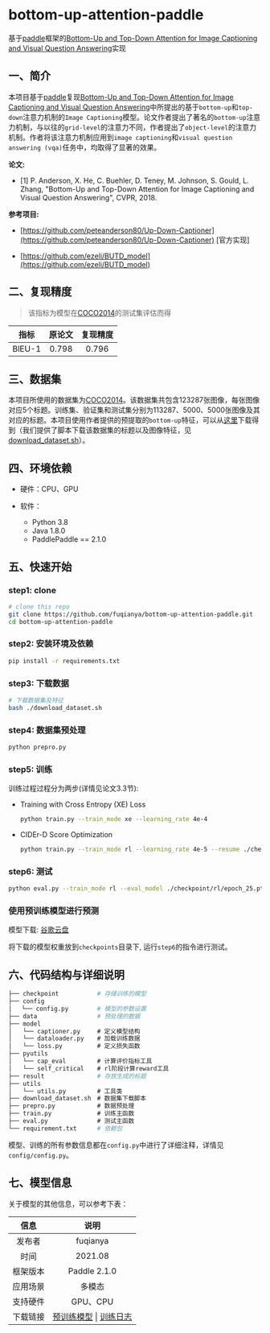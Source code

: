 # bottom-up-attention-paddle

基于[paddle](https://github.com/PaddlePaddle/Paddle)框架的[Bottom-Up and Top-Down Attention for Image Captioning and Visual Question Answering](https://arxiv.org/abs/1707.07998)实现

## 一、简介

本项目基于[paddle](https://github.com/PaddlePaddle/Paddle)复现[Bottom-Up and Top-Down Attention for Image Captioning and Visual Question Answering](https://arxiv.org/abs/1707.07998)中所提出的基于`bottom-up`和`top-down`注意力机制的`Image Captioning`模型。论文作者提出了著名的`bottom-up`注意力机制，与以往的`grid-level`的注意力不同，作者提出了`object-level`的注意力机制。作者将该注意力机制应用到`image captioning`和`visual question answering (vqa)`任务中，均取得了显著的效果。

**论文:**

* [1] P. Anderson, X. He, C. Buehler, D. Teney, M. Johnson, S. Gould, L. Zhang, "Bottom-Up and Top-Down Attention for Image Captioning and Visual Question Answering", CVPR, 2018.

**参考项目:**

* [https://github.com/peteanderson80/Up-Down-Captioner](https://github.com/peteanderson80/Up-Down-Captioner) [官方实现]

* [https://github.com/ezeli/BUTD_model](https://github.com/ezeli/BUTD_model)

## 二、复现精度

> 该指标为模型在[COCO2014](https://cocodataset.org/)的测试集评估而得

| 指标 | 原论文 | 复现精度 | 
| :---: | :---: | :---: | 
| BlEU-1 | 0.798 | 0.796 |

## 三、数据集

本项目所使用的数据集为[COCO2014](https://cocodataset.org/)。该数据集共包含123287张图像，每张图像对应5个标题。训练集、验证集和测试集分别为113287、5000、5000张图像及其对应的标题。本项目使用作者提供的预提取的`bottom-up`特征，可以从[这里](https://github.com/peteanderson80/bottom-up-attention)下载得到（我们提供了脚本下载该数据集的标题以及图像特征，见[download_dataset.sh](https://github.com/fuqianya/bottom-up-attention-paddle/blob/main/download_dataset.sh)）。

## 四、环境依赖

* 硬件：CPU、GPU

* 软件：
    * Python 3.8
    * Java 1.8.0
    * PaddlePaddle == 2.1.0

## 五、快速开始

### step1: clone 

```bash
# clone this repo
git clone https://github.com/fuqianya/bottom-up-attention-paddle.git
cd bottom-up-attention-paddle
```

### step2: 安装环境及依赖

```bash
pip install -r requirements.txt
```

### step3: 下载数据

```bash
# 下载数据集及特征
bash ./download_dataset.sh
```

### step4: 数据集预处理

```python
python prepro.py
```

### step5: 训练

训练过程过程分为两步(详情见论文3.3节):

* Training with Cross Entropy (XE) Loss

  ```bash
  python train.py --train_mode xe --learning_rate 4e-4
  ```

* CIDEr-D Score Optimization

  ```bash
  python train.py --train_mode rl --learning_rate 4e-5 --resume ./checkpoint/xe/epoch_25.pth
  ```
### step6: 测试

```bash
python eval.py --train_mode rl --eval_model ./checkpoint/rl/epoch_25.pth --result_file epoch25_results.json
```

### 使用预训练模型进行预测

模型下载: [谷歌云盘](https://drive.google.com/)

将下载的模型权重放到`checkpoints`目录下, 运行`step6`的指令进行测试。

## 六、代码结构与详细说明

```bash
├── checkpoint      　   # 存储训练的模型
├── config
│　 └── config.py        # 模型的参数设置
├── data            　   # 预处理的数据
├── model
│   └── captioner.py   　# 定义模型结构
│   └── dataloader.py  　# 加载训练数据
│   └── loss.py        　# 定义损失函数
├── pyutils 
│   └── cap_eval       　# 计算评价指标工具
│   └── self_critical  　# rl阶段计算reward工具
├── result            　 # 存放生成的标题
├── utils 
│   └── utils.py       　# 工具类
├── download_dataset.sh　# 数据集下载脚本
├── prepro.py          　# 数据预处理
├── train.py           　# 训练主函数
├── eval.py            　# 测试主函数
└── requirement.txt   　 # 依赖包
```

模型、训练的所有参数信息都在`config.py`中进行了详细注释，详情见`config/config.py`。

## 七、模型信息

关于模型的其他信息，可以参考下表：

| 信息 | 说明 |
| :---: | :---: |
| 发布者 | fuqianya |
| 时间 | 2021.08 |
| 框架版本 | Paddle 2.1.0 |
| 应用场景 | 多模态 |
| 支持硬件 | GPU、CPU |
| 下载链接 | [预训练模型]() \| [训练日志]()  |